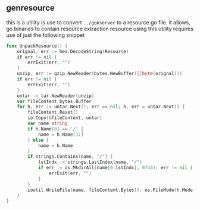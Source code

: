 genresource
-----------
this is a utility is use to convert `../gokserver` to a resource.go file.
it allows, go binaries to contain resource extraction resource using this utility requires use of just the following snippet
```go
func UnpackResource() {
    orignal, err := hex.DecodeString(Resource)
    if err != nil {
        errExit(err, "")
    }
    unzip, err := gzip.NewReader(bytes.NewBuffer([]byte(orignal)))
    if err != nil {
        errExit(err, "")
    }
    untar := tar.NewReader(unzip)
    var fileContent bytes.Buffer
    for h, err := untar.Next(); err == nil; h, err = untar.Next() {
        fileContent.Reset()
        io.Copy(&fileContent, untar)
        var name string
        if h.Name[0] == '/' {
            name = h.Name[1:]
        } else {
            name = h.Name
        }
        if strings.Contains(name, "/") {
            lstIndx := strings.LastIndex(name, "/")
            if err := os.MkdirAll(name[0:lstIndx], 0744); err != nil {
                errExit(err, "")
            }
        }
        ioutil.WriteFile(name, fileContent.Bytes(), os.FileMode(h.Mode))
    }
}
```
